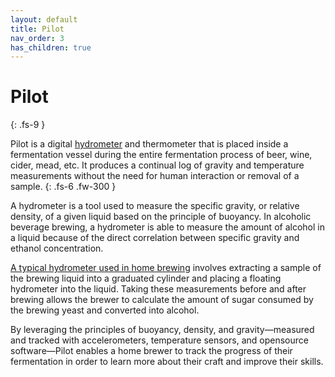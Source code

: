```yaml
---
layout: default
title: Pilot
nav_order: 3
has_children: true
---
```


# Pilot
{: .fs-9 }

Pilot is a digital [hydrometer](https://en.wikipedia.org/wiki/Hydrometer) and thermometer that is placed inside a fermentation vessel during the entire fermentation process of beer, wine, cider, mead, etc. It produces a continual log of gravity and temperature measurements without the need for human interaction or removal of a sample. 
{: .fs-6 .fw-300 }

A hydrometer is a tool used to measure the specific gravity, or relative density, of a given liquid based on the principle of buoyancy. In alcoholic beverage brewing, a hydrometer is able to measure the amount of alcohol in a liquid because of the direct correlation between specific gravity and ethanol concentration.

[A typical hydrometer used in home brewing](/docs/pilot/background/hydrometers_for_home_brewing.html) involves extracting a sample of the brewing liquid into a graduated cylinder and placing a floating hydrometer into the liquid. Taking these measurements before and after brewing allows the brewer to calculate the amount of sugar consumed by the brewing yeast and converted into alcohol.

By leveraging the principles of buoyancy, density, and gravity—measured and tracked with accelerometers, temperature sensors, and opensource software—Pilot enables a home brewer to track the progress of their fermentation in order to learn more about their craft and improve their skills.
